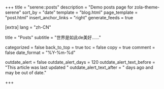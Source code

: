 +++
title = "serene::posts"
description = "Demo posts page for zola-theme-serene"
sort_by = "date"
template = "blog.html"
page_template = "post.html"
insert_anchor_links = "right"
generate_feeds = true

[extra]
lang = "zh-CN"

title = "Posts"
subtitle = "世界是如此de美好……"

categorized = false
back_to_top = true
toc = false
copy = true
comment = false
date_format = "%Y-%m-%d"

outdate_alert = false
outdate_alert_days = 120
outdate_alert_text_before = "This article was last updated "
outdate_alert_text_after = " days ago and may be out of date."

+++
